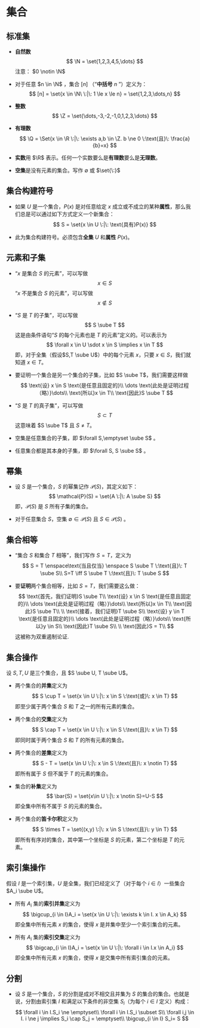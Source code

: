 # 集合

## 标准集

* **自然数**
  $$
  \N = \set{1,2,3,4,5,\dots}
  $$
  注意： $0 \notin \N$

* 对于任意 $n \in \N$ ，集合 $[n]$ （“**中括号** $n$ ”）定义为：
  $$
  [n] = \set{x \in \N\ \:|\: 1 \le x \le n} = \set{1,2,3,\dots,n}
  $$

* **整数**
  $$
  \Z = \set{\dots,-3,-2,-1,0,1,2,3,\dots}
  $$

* **有理数**
  $$
  \Q = \Set{x \in \R \:|\: \exists a,b \in \Z. b \ne 0 \:\text{且}\: \frac{a}{b}=x}
  $$

* **实数**用 $\R$ 表示。任何一个实数要么是**有理数**要么是**无理数**。

* **空集**是没有元素的集合。写作 $\emptyset$ 或 $\set{\:}$

## 集合构建符号

* 如果 $U$ 是一个集合，$P(x)$ 是对任意给定 $x$ 成立或不成立的某种**属性**，那么我们总是可以通过如下方式定义一个新集合：
  $$
  S = \set{x \in U \:|\: \text{具有}P(x)}
  $$

* 此为集合构建符号。必须包含**全集** $U$ 和**属性** $P(x)$。

## 元素和子集

* “$x$ 是集合 $S$ 的元素”，可以写做
  $$
  x \in S
  $$
  “$x$ 不是集合 $S$ 的元素”，可以写做
  $$
  x \notin S
  $$

* “$S$ 是 $T$ 的子集”，可以写做
  $$
  S \sube T
  $$
  这是由条件语句“$S$ 的每个元素也是 $T$ 的元素”定义的。可以表示为
  $$
  \forall x \in U \sdot x \in S \implies x \in T
  $$
  即，对于全集（假设$S,T \sube U$）中的每个元素 $x$，只要 $x \in S$，我们就知道 $x\in T$。

* 要证明一个集合是另一个集合的子集，比如 $S \sube T$，我们需要这样做
  $$
  \text{设} x \in S \text{是任意且固定的}\\
  \dots \text{此处是证明过程（略）}\dots\\
  \text{所以}x \in T\\
  \text{因此}S \sube T
  $$

* “$S$ 是 $T$ 的真子集”，可以写做
  $$
  S \subset T
  $$
  这意味着 $S \sube T$ 且 $S \ne T$。

* 空集是任意集合的子集，即 $\forall S,\emptyset \sube S$ 。

* 任意集合都是其本身的子集，即 $\forall S, S \sube S$ 。

## 幂集

* 设 $S$ 是一个集合，$S$ 的幂集记作 $\mathcal{P}(S)$，其定义如下：
  $$
  \mathcal{P}(S) = \set{A \:|\: A \sube S}
  $$
  即，$\mathcal{P}(S)$ 是 $S$ 所有子集的集合。

* 对于任意集合 $S$，空集 $\emptyset \in \mathcal{P}(S)$ 且  $S\in \mathcal{P}(S)$ 。

## 集合相等

* “集合 $S$ 和集合 $T$ 相等”，我们写作 $S=T$，定义为
  $$
  S = T \enspace\text{当且仅当} \enspace S \sube T \:\text{且}\: T \sube S\\
  S=T \iff S \sube T \:\text{且}\: T \sube S
  $$

* 要**证明**两个集合相等，比如 $S=T$，我们需要这么做：
  $$
  \text{首先，我们证明}S \sube T\\
  \text{设} x \in S \text{是任意且固定的}\\
  \dots \text{此处是证明过程（略）}\dots\\
  \text{所以}x \in T\\
  \text{因此}S \sube T\\
  \\
  \text{接着，我们证明}T \sube S\\
  \text{设} y \in T \text{是任意且固定的}\\
  \dots \text{此处是证明过程（略）}\dots\\
  \text{所以}y \in S\\
  \text{因此}T \sube S\\
  \\
  \text{因此}S = T\\
  $$
  这被称为双重遏制论证.

## 集合操作

设 $S,T,U$ 是三个集合，且 $S \sube U, T \sube U$。

* 两个集合的**并集**定义为
  $$
  S \cup T = \set{x \in U \:|\: x \in S \:\text{或}\: x \in T}
  $$
  即至少属于两个集合 $S$ 和 $T$ 之一的所有元素的集合。

* 两个集合的**交集**定义为
  $$
  S \cap T = \set{x \in U \:|\: x \in S \:\text{且}\: x \in T}
  $$
  即同时属于两个集合 $S$ 和 $T$ 的所有元素的集合。

* 两个集合的**差集**定义为
  $$
  S - T = \set{x \in U \:|\: x \in S \:\text{且}\: x \notin T}
  $$
  即所有属于 $S$ 但不属于 $T$ 的元素的集合。

* 集合的**补集**定义为
  $$
  \bar{S} = \set{x\in U \:|\: x \notin S}=U-S
  $$
  即全集中所有不属于 $S$ 的元素的集合。

* 两个集合的**笛卡尔积**定义为
  $$
  S \times T = \set{(x,y) \:|\: x \in S \:\text{且}\: y \in T}
  $$
  即所有有序对的集合，其中第一个坐标是 $S$ 的元素，第二个坐标是 $T$ 的元素。

## 索引集操作

假设 $I$ 是一个索引集，$U$ 是全集，我们已经定义了（对于每个 $i \in I$）一些集合 $A_i \sube U$。

* 所有 $A_i$ 集的**索引并集**定义为
  $$
  \bigcup_{i \in I}A_i = \set{x \in U \:|\: \exists k \in I. x \in A_k}
  $$
  即全集中所有元素 $x$ 的集合，使得 $x$ 是并集中至少一个索引集合的元素。

* 所有 $A_i$ 集的**索引交集**定义为
  $$
  \bigcap_{i \in I}A_i = \set{x \in U \:|\: \forall i \in I.x \in A_i}
  $$
  即全集中所有元素 $x$ 的集合，使得 $x$ 是交集中所有索引集合的元素。

## 分割

* 设 $S$ 是一个集合，$S$ 的分割是成对不相交且并集为 $S$ 的集合的集合。也就是说，分割由索引集 $I$ 和满足以下条件的非空集 $S_i$（为每个 $i \in I$ 定义）构成：
  $$
  \forall i \in I.S_i \ne \emptyset\\
  \forall i \in I.S_i \subset S\\
  \forall i,j \in I. i \ne j \implies S_i \cap S_j = \emptyset\\
  \bigcup_{i \in I} S_i= S
  $$
  


